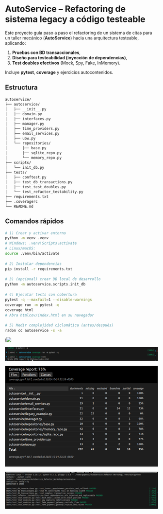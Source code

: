 # AutoService – Refactoring de sistema legacy a código testeable

Este proyecto guía paso a paso el refactoring de un sistema de citas para un taller mecánico (**AutoService**) hacia una arquitectura testeable, aplicando:

1) **Pruebas con BD transaccionales**,  
2) **Diseño para testeabilidad (inyección de dependencias)**,  
3) **Test doubles efectivos** (Mock, Spy, Fake, InMemory).

Incluye **pytest**, **coverage** y ejercicios autocontenidos.

## Estructura

```
autoservice/
├── autoservice/
│   ├── __init__.py
│   ├── domain.py
│   ├── interfaces.py
│   ├── manager.py
│   ├── time_providers.py
│   ├── email_services.py
│   ├── uow.py
│   └── repositories/
│       ├── base.py
│       ├── sqlite_repo.py
│       └── memory_repo.py
├── scripts/
│   └── init_db.py
├── tests/
│   ├── conftest.py
│   ├── test_db_transactions.py
│   ├── test_test_doubles.py
│   └── test_refactor_testability.py
├── requirements.txt
├── .coveragerc
└── README.md
```

## Comandos rápidos

```bash
# 1) Crear y activar entorno
python -m venv .venv
# Windows: .venv\Scripts\activate
# Linux/macOS:
source .venv/bin/activate

# 2) Instalar dependencias
pip install -r requirements.txt

# 3) (opcional) crear DB local de desarrollo
python -m autoservice.scripts.init_db

# 4) Ejecutar tests con cobertura
pytest -q --maxfail=1 --disable-warnings
coverage run -m pytest -q
coverage html
# Abra htmlcov/index.html en su navegador

# 5) Medir complejidad ciclomática (antes/después)
radon cc autoservice -s -a
```

!![
](complejidadCiclomatica.png)

![alt text](coverage.png)

![alt text](coverageHTML.png)

![alt text](test.png)
